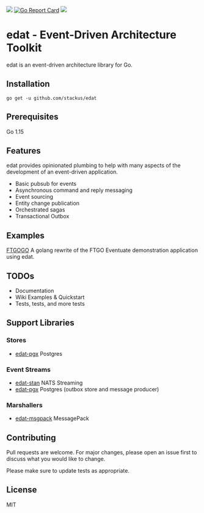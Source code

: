 ![](https://github.com/stackus/edat/workflows/CI/badge.svg)
[![Go Report Card](https://goreportcard.com/badge/github.com/stackus/edat)](https://goreportcard.com/report/github.com/stackus/edat)
[![](https://godoc.org/github.com/stackus/edat?status.svg)](https://pkg.go.dev/github.com/stackus/edat)

# edat - Event-Driven Architecture Toolkit

edat is an event-driven architecture library for Go.

## Installation

    go get -u github.com/stackus/edat

## Prerequisites

Go 1.15

## Features

edat provides opinionated plumbing to help with many aspects of the development of an event-driven application.

- Basic pubsub for events
- Asynchronous command and reply messaging
- Event sourcing
- Entity change publication
- Orchestrated sagas
- Transactional Outbox

## Examples

[FTGOGO](https://github.com/stackus/ftgogo) A golang rewrite of the FTGO Eventuate demonstration application using edat.

## TODOs

- Documentation
- Wiki Examples & Quickstart
- Tests, tests, and more tests

## Support Libraries

### Stores

- [edat-pgx](https://github.com/stackus/edat-pgx) Postgres

### Event Streams

- [edat-stan](https://github.com/stackus/edat-stan) NATS Streaming
- [edat-pgx](https://github.com/stackus/edat-pgx) Postgres (outbox store and message producer)

### Marshallers

- [edat-msgpack](https://github.com/stackus/edat-msgpack) MessagePack

## Contributing

Pull requests are welcome. For major changes, please open an issue first to discuss what you would like to change.

Please make sure to update tests as appropriate.

## License

MIT
